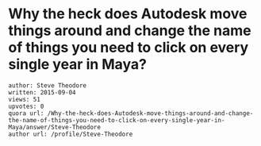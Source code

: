 # Why the heck does Autodesk move things around and change the name of things you need to click on every single year in Maya?

	author: Steve Theodore
	written: 2015-09-04
	views: 51
	upvotes: 0
	quora url: /Why-the-heck-does-Autodesk-move-things-around-and-change-the-name-of-things-you-need-to-click-on-every-single-year-in-Maya/answer/Steve-Theodore
	author url: /profile/Steve-Theodore




